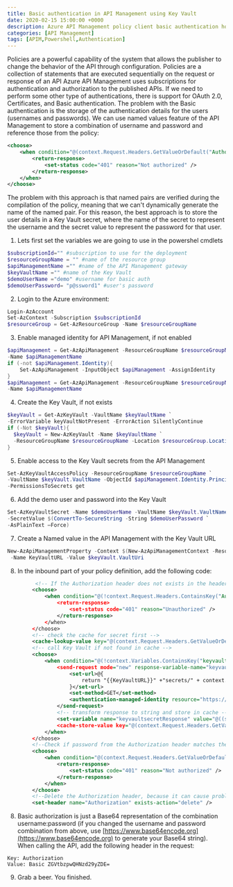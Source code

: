 ```yaml
---
title: Basic authentication in API Management using Key Vault
date: 2020-02-15 15:00:00 +0000
description: Azure API Management policy client basic authentication howto
categories: [API Management]
tags: [APIM,Powershell,Authentication]
---
```

Policies are a powerful capability of the system that allows the publisher to change the behavior of the API through configuration. Policies are a collection of statements that are executed sequentially on the request or response of an API
Azure API Management uses subscriptions for authentication and authorization to the published APIs. If we need to perform some other type of authentications, there is support for OAuth 2.0, Certificates, and Basic authentication.
The problem with the Basic authentication is the storage of the authentication details for the users (usernames and passwords). We can use named values feature of the API Management to store a combination of username and password and reference those from the policy:
```xml
<choose>
	<when condition="@(context.Request.Headers.GetValueOrDefault("Authorization").AsBasic().UserId!="{{UserId}}" || context.Request.Headers.GetValueOrDefault("Authorization").AsBasic().Password!="{{Password}}")">
	    <return-response>
	        <set-status code="401" reason="Not authorized" />
	    </return-response>
	</when>
</choose>
```
The problem with this approach is that named pairs are verified during the compilation of the policy, meaning that we can't dynamically generate the name of the named pair. For this reason, the best approach is to store the user details in a Key Vault secret, where the name of the secret to represent the username and the secret value to represent the password for that user. 

1. Lets first set the variables we are going to use in the powershel cmdlets
```powershell
$subscriptionId="" #subscription to use for the deployment
$resourceGroupName = "" #name of the resource group
$apiManagementName ="" #name of the API Management gateway
$keyVaultName ="" #name of the Key Vault
$demoUserName ="demo" #username for basic auth
$demoUserPassword= "p@ssword1" #user's password
```
2. Login to the Azure environment:
```powershell
Login-AzAccount
Set-AzContext -Subscription $subscriptionId
$resourceGroup = Get-AzResourceGroup -Name $resourceGroupName
```
3. Enable managed identity for API Management, if not enabled
```powershell
$apiManagement = Get-AzApiManagement -ResourceGroupName $resourceGroupName `
-Name $apiManagementName
if (-not $apiManagement.Identity){
    Set-AzApiManagement -InputObject $apiManagement -AssignIdentity
}
$apiManagement = Get-AzApiManagement -ResourceGroupName $resourceGroupName `
-Name $apiManagementName
```
4. Create the Key Vault, if not exists
```powershell
$keyVault = Get-AzKeyVault -VaultName $keyVaultName `
-ErrorVariable keyVaultNotPresent -ErrorAction SilentlyContinue
if (-Not $keyVault){
  $keyVault = New-AzKeyVault -Name $keyVaultName `
  -ResourceGroupName $resourceGroupName -Location $resourceGroup.Location
}
```
5. Enable access to the Key Vault secrets from the API Management
```powershell
Set-AzKeyVaultAccessPolicy -ResourceGroupName $resourceGroupName `
-VaultName $keyVault.VaultName -ObjectId $apiManagement.Identity.PrincipalId `
-PermissionsToSecrets get
```
6. Add the demo user and password into the Key Vault
```powershell
Set-AzKeyVaultSecret -Name $demoUserName -VaultName $keyVault.VaultName `
-SecretValue $(ConvertTo-SecureString -String $demoUserPassword `
-AsPlainText –Force)
```
7. Create a Named value in the API Management with the Key Vault URL
```powershell
New-AzApiManagementProperty -Context $(New-AzApiManagementContext -ResourceGroupName $resourceGroupName -ServiceName $apiManagementName) `
 -Name KeyVaultURL -Value $keyVault.VaultUri
```
8. In the inbound part of your policy definition, add the following code:
```xml
         <!-- If the Authorization header does not exists in the header, return 401 -->
        <choose>
            <when condition="@(!context.Request.Headers.ContainsKey("Authorization"))">
                <return-response>
                    <set-status code="401" reason="Unauthorized" />
                </return-response>
            </when>
        </choose>
        <!-- check the cache for secret first -->
        <cache-lookup-value key="@(context.Request.Headers.GetValueOrDefault("Authorization").AsBasic().UserId)" variable-name="keyvaultsecretResponse" />
        <!-- call Key Vault if not found in cache -->
        <choose>
            <when condition="@(!context.Variables.ContainsKey("keyvaultsecretResponse"))">
                <send-request mode="new" response-variable-name="keyvaultsecret" timeout="20" ignore-error="false">
                    <set-url>@{
                        return "{{KeyVaultURL}}" +"secrets/" + context.Request.Headers.GetValueOrDefault("Authorization").AsBasic().UserId + "/?api-version=7.0";
                    }</set-url>
                    <set-method>GET</set-method>
                    <authentication-managed-identity resource="https://vault.azure.net" />
                </send-request>
                <!-- transform response to string and store in cache -->
                <set-variable name="keyvaultsecretResponse" value="@((string)((IResponse)context.Variables["keyvaultsecret"]).Body.As<JObject>()["value"])" />
                <cache-store-value key="@(context.Request.Headers.GetValueOrDefault("Authorization").AsBasic().UserId)" value="@((string)context.Variables["keyvaultsecretResponse"])" duration="3600" />
            </when>
        </choose>
        <!--Check if password from the Authorization header matches the secret value from the Key Vault -->
        <choose>
            <when condition="@(context.Request.Headers.GetValueOrDefault("Authorization").AsBasic().Password!= (string)context.Variables["keyvaultsecretResponse"])">
                <return-response>
                    <set-status code="401" reason="Not authorized" />
                </return-response>
            </when>
        </choose>
        <!--Delete the Authorization header, because it can cause problems at the backend-->
        <set-header name="Authorization" exists-action="delete" />
```
8. Basic authorization is just a Base64 representation of the combination username:password (if you changed the username and password combination from above, use [https://www.base64encode.org](https://www.base64encode.org) to generate your Base64 string).
When calling the API, add the following header in the request:
```
Key: Authorization
Value: Basic ZGVtbzpwQHNzd29yZDE=
```

9. Grab a beer. You finished. 